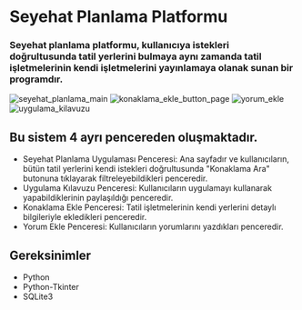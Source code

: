 # Seyehat Planlama Platformu
### Seyehat planlama platformu, kullanıcıya istekleri doğrultusunda tatil yerlerini bulmaya aynı zamanda tatil işletmelerinin kendi işletmelerini yayınlamaya olanak sunan bir programdır.

![seyehat_planlama_main](https://github.com/SevraDemirelli/Seyehat-Planlama-Platformu/assets/148043921/c53a7416-2762-4537-8a40-32796382a714)
![konaklama_ekle_button_page](https://github.com/SevraDemirelli/Seyehat-Planlama-Platformu/assets/148043921/15564e7c-71f7-4de2-9272-c7e473f47040)
![yorum_ekle](https://github.com/SevraDemirelli/Seyehat-Planlama-Platformu/assets/148043921/30bf571b-020b-471a-983c-5bd1cc19ed3d)
![uygulama_kilavuzu](https://github.com/SevraDemirelli/Seyehat-Planlama-Platformu/assets/148043921/d51a009c-1f4e-46a3-9d60-3a9fb0144775)

## Bu sistem 4 ayrı pencereden oluşmaktadır.
* Seyehat Planlama Uygulaması Penceresi: Ana sayfadır ve kullanıcıların, bütün tatil yerlerini kendi istekleri doğrultusunda "Konaklama Ara" butonuna tıklayarak filtreleyebildikleri penceredir.
* Uygulama Kılavuzu Penceresi: Kullanıcıların uygulamayı kullanarak yapabildiklerinin paylaşıldığı penceredir.
* Konaklama Ekle Penceresi: Tatil işletmelerinin kendi yerlerini detaylı bilgileriyle ekledikleri penceredir.
* Yorum Ekle Penceresi: Kullanıcıların yorumlarını yazdıkları penceredir.

## Gereksinimler
* Python
* Python-Tkinter
* SQLite3
